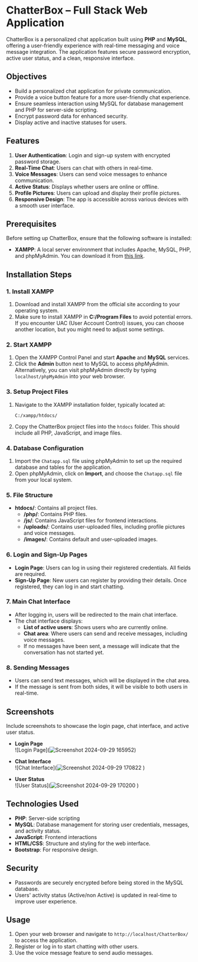 # ChatterBox – Full Stack Web Application

ChatterBox is a personalized chat application built using **PHP** and **MySQL**, offering a user-friendly experience with real-time messaging and voice message integration. The application features secure password encryption, active user status, and a clean, responsive interface.

## Objectives
- Build a personalized chat application for private communication.
- Provide a voice button feature for a more user-friendly chat experience.
- Ensure seamless interaction using MySQL for database management and PHP for server-side scripting.
- Encrypt password data for enhanced security.
- Display active and inactive statuses for users.

## Features
1. **User Authentication**: Login and sign-up system with encrypted password storage.
2. **Real-Time Chat**: Users can chat with others in real-time.
3. **Voice Messages**: Users can send voice messages to enhance communication.
4. **Active Status**: Displays whether users are online or offline.
5. **Profile Pictures**: Users can upload and display their profile pictures.
6. **Responsive Design**: The app is accessible across various devices with a smooth user interface.

## Prerequisites
Before setting up ChatterBox, ensure that the following software is installed:
- **XAMPP**: A local server environment that includes Apache, MySQL, PHP, and phpMyAdmin. You can download it from [this link](https://sourceforge.net/projects/xampp/).

## Installation Steps

### 1. Install XAMPP
1. Download and install XAMPP from the official site according to your operating system.
2. Make sure to install XAMPP in **C:/Program Files** to avoid potential errors. If you encounter UAC (User Account Control) issues, you can choose another location, but you might need to adjust some settings.

### 2. Start XAMPP
1. Open the XAMPP Control Panel and start **Apache** and **MySQL** services.
2. Click the **Admin** button next to MySQL to access phpMyAdmin. Alternatively, you can visit phpMyAdmin directly by typing `localhost/phpMyAdmin` into your web browser.

### 3. Setup Project Files
1. Navigate to the XAMPP installation folder, typically located at:
    ```
    C:/xampp/htdocs/
    ```
2. Copy the ChatterBox project files into the `htdocs` folder. This should include all PHP, JavaScript, and image files.

### 4. Database Configuration
1. Import the `Chatapp.sql` file using phpMyAdmin to set up the required database and tables for the application.
2. Open phpMyAdmin, click on **Import**, and choose the `Chatapp.sql` file from your local system.

### 5. File Structure
- **htdocs/**: Contains all project files.
    - **/php/**: Contains PHP files.
    - **/js/**: Contains JavaScript files for frontend interactions.
    - **/uploads/**: Contains user-uploaded files, including profile pictures and voice messages.
    - **/images/**: Contains default and user-uploaded images.

### 6. Login and Sign-Up Pages
- **Login Page**: Users can log in using their registered credentials. All fields are required.
- **Sign-Up Page**: New users can register by providing their details. Once registered, they can log in and start chatting.

### 7. Main Chat Interface
- After logging in, users will be redirected to the main chat interface. 
- The chat interface displays:
    - **List of active users**: Shows users who are currently online.
    - **Chat area**: Where users can send and receive messages, including voice messages.
    - If no messages have been sent, a message will indicate that the conversation has not started yet.

### 8. Sending Messages
- Users can send text messages, which will be displayed in the chat area.
- If the message is sent from both sides, it will be visible to both users in real-time.

## Screenshots
Include screenshots to showcase the login page, chat interface, and active user status.

- **Login Page**  
  ![Login Page](![Screenshot 2024-09-29 165952](https://github.com/user-attachments/assets/f35e7ce1-f852-44a6-9fac-25774634d430))
  
- **Chat Interface**  
  ![Chat Interface](![Screenshot 2024-09-29 170822](https://github.com/user-attachments/assets/ef5ecce9-4b06-472a-b8e6-14bd941c758e)
)

- **User Status**  
  ![User Status](![Screenshot 2024-09-29 170200](https://github.com/user-attachments/assets/0dee2617-8f4d-4626-9e76-e52b1beff3d5)
)

## Technologies Used
- **PHP**: Server-side scripting
- **MySQL**: Database management for storing user credentials, messages, and activity status.
- **JavaScript**: Frontend interactions
- **HTML/CSS**: Structure and styling for the web interface.
- **Bootstrap**: For responsive design.

## Security
- Passwords are securely encrypted before being stored in the MySQL database.
- Users' activity status (Active/non Active) is updated in real-time to improve user experience.

## Usage
1. Open your web browser and navigate to `http://localhost/ChatterBox/` to access the application.
2. Register or log in to start chatting with other users.
3. Use the voice message feature to send audio messages.
